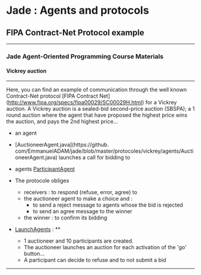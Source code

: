 # Jade : Agents and protocols

##  FIPA Contract-Net Protocol example

---
### Jade Agent-Oriented Programming Course Materials
#### Vickrey auction

---

Here, you can find an example of communication through the well known Contract-Net protocol [FIPA Contract Net]
(http://www.fipa.org/specs/fipa00029/SC00029H.html) for a 
Vickrey auction.
A Vickrey auction is a sealed-bid second-price auction (SBSPA); a 1 round auction where the agent that have proposed 
the highest price wins the auction, and pays the 2nd highest price... 


- an agent  
- [AuctioneerAgent.java](https://github.
  com/EmmanuelADAM/jade/blob/master/protocoles/vickrey/agents/AuctioneerAgent.java)
  launches a call for bidding to
- agents
 [ParticipantAgent](https://github.com/EmmanuelADAM/jade/blob/master/protocoles/vickrey/agents/ParticipantAgent.java)
- The protocole obliges
    - receivers : to respond (refuse, error, agree) to
    - the auctioneer agent to make a choice and :
      - to send a reject message to agents whose the bid is rejected
      - to send an agree message to the winner
    - the winner : to confirm its bidding

- [LaunchAgents](https://https://github.com/EmmanuelADAM/jade/blob/master/protocoles/anglaisesscellees/launch/LaunchAgents.java) : **
  - 1 auctioneer and 10 participants are created.
  - The auctioneer launches an auction for each activation of the 'go' button...
  - A participant can decide to refuse and to not submit a bid

---
